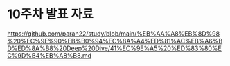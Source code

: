 # 10주차 발표 자료

https://github.com/paran22/study/blob/main/%EB%AA%A8%EB%8D%98%20%EC%9E%90%EB%B0%94%EC%8A%A4%ED%81%AC%EB%A6%BD%ED%8A%B8%20Deep%20Dive/41%EC%9E%A5%20%ED%83%80%EC%9D%B4%EB%A8%B8.md

